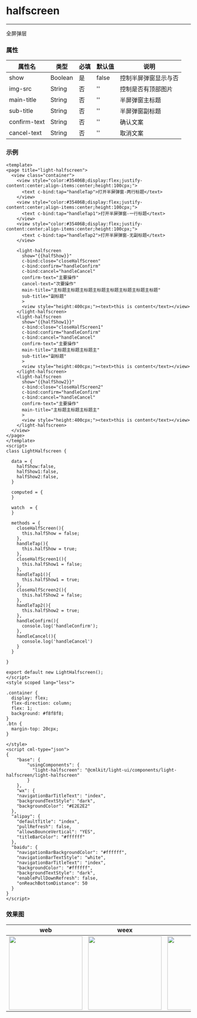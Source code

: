 # halfscreen

-------

全屏弹层

### 属性



| 属性名       | 类型    | 必填 | 默认值 | 说明                 |
| ------------ | ------- | ---- | ------ | -------------------- |
| show         | Boolean | 是   | false  | 控制半屏弹窗显示与否 |
| img-src      | String  | 否   | ''     | 控制是否有顶部图片   |
| main-title   | String  | 否   | ''     | 半屏弹窗主标题       |
| sub-title    | String  | 否   | ''     | 半屏弹窗副标题       |
| confirm-text | String  | 否   | ''     | 确认文案             |
| cancel-text  | String  | 否   | ''     | 取消文案             |

### 示例

```vue
<template>
<page title="light-halfscreen">
  <view class="container">
    <view style="color:#35406B;display:flex;justify-content:center;align-items:center;height:100cpx;">
      <text c-bind:tap="handleTap">打开半屏弹窗-两行标题</text>
    </view>
    <view style="color:#35406B;display:flex;justify-content:center;align-items:center;height:100cpx;">
      <text c-bind:tap="handleTap1">打开半屏弹窗-一行标题</text>
    </view>
    <view style="color:#35406B;display:flex;justify-content:center;align-items:center;height:100cpx;">
      <text c-bind:tap="handleTap2">打开半屏弹窗-无副标题</text>
    </view>

    <light-halfscreen 
      show="{{halfShow}}" 
      c-bind:close="closeHalfScreen"
      c-bind:confirm="handleConfirm"
      c-bind:cancel="handleCancel"
      confirm-text="主要操作"
      cancel-text="次要操作"
      main-title="主标题主标题主标题主标题主标题主标题主标题主标题"
      sub-title="副标题"
      >
      <view style="height:400cpx;"><text>this is content</text></view>
    </light-halfscreen>
    <light-halfscreen 
      show="{{halfShow1}}" 
      c-bind:close="closeHalfScreen1"
      c-bind:confirm="handleConfirm"
      c-bind:cancel="handleCancel"
      confirm-text="主要操作"
      main-title="主标题主标题主标题主"
      sub-title="副标题"
      >
      <view style="height:400cpx;"><text>this is content</text></view>
    </light-halfscreen>
    <light-halfscreen 
      show="{{halfShow2}}" 
      c-bind:close="closeHalfScreen2"
      c-bind:confirm="handleConfirm"
      c-bind:cancel="handleCancel"
      confirm-text="主要操作"
      main-title="主标题主标题主标题主"
      >
      <view style="height:400cpx;"><text>this is content</text></view>
    </light-halfscreen>
  </view>
</page>
</template>
<script>
class LightHalfscreen {

  data = {
    halfShow:false,
    halfShow1:false,
    halfShow2:false,
  }

  computed = {
  }

  watch  = {
  }

  methods = {
    closeHalfScreen(){
      this.halfShow = false;
    },
    handleTap(){
      this.halfShow = true;
    },
    closeHalfScreen1(){
      this.halfShow1 = false;
    },
    handleTap1(){
      this.halfShow1 = true;
    },
    closeHalfScreen2(){
      this.halfShow2 = false;
    },
    handleTap2(){
      this.halfShow2 = true;
    },
    handleConfirm(){
      console.log('handleConfirm');
    },
    handleCancel(){
      console.log('handleCancel')
    }
  }

}

export default new LightHalfscreen();
</script>
<style scoped lang="less">

.container {
  display: flex;
  flex-direction: column;
  flex: 1;
  background: #f8f8f8;
}
.btn {
  margin-top: 20cpx;
}

</style>
<script cml-type="json">
{
    "base": {
        "usingComponents": {
          "light-halfscreen": "@cmlkit/light-ui/components/light-halfscreen/light-halfscreen"
        }
    },
    "wx": {
    "navigationBarTitleText": "index",
    "backgroundTextStyle": "dark",
    "backgroundColor": "#E2E2E2"
  },
  "alipay": {
    "defaultTitle": "index",
    "pullRefresh": false,
    "allowsBounceVertical": "YES",
    "titleBarColor": "#ffffff"
  },
  "baidu": {
    "navigationBarBackgroundColor": "#ffffff",
    "navigationBarTextStyle": "white",
    "navigationBarTitleText": "index",
    "backgroundColor": "#ffffff",
    "backgroundTextStyle": "dark",
    "enablePullDownRefresh": false,
    "onReachBottomDistance": 50
  }
}
</script>

```

### 效果图

| web                                                          | weex                                                         | wx                                                           | alipay                                                       | baidu                                                        | qq                                                           |
| ------------------------------------------------------------ | ------------------------------------------------------------ | ------------------------------------------------------------ | ------------------------------------------------------------ | ------------------------------------------------------------ | ------------------------------------------------------------ |
| <img src="../assets/images/web/web-halfscreen.jpg" width="200px" /> | <img src="../assets/images/weex/weex-halfscreen.jpg" width="200px" /> | <img src="../assets/images/wx/wx-halfscreen.png" width="200px" /> | <img src="../assets/images/alipay/ali-halfscreen.png" width="200px" /> | <img src="../assets/images/baidu/baidu-halfscreen.png" width="200px" /> | <img src="../assets/images/qq/qq-halfscreen.png" width="200px" /> |